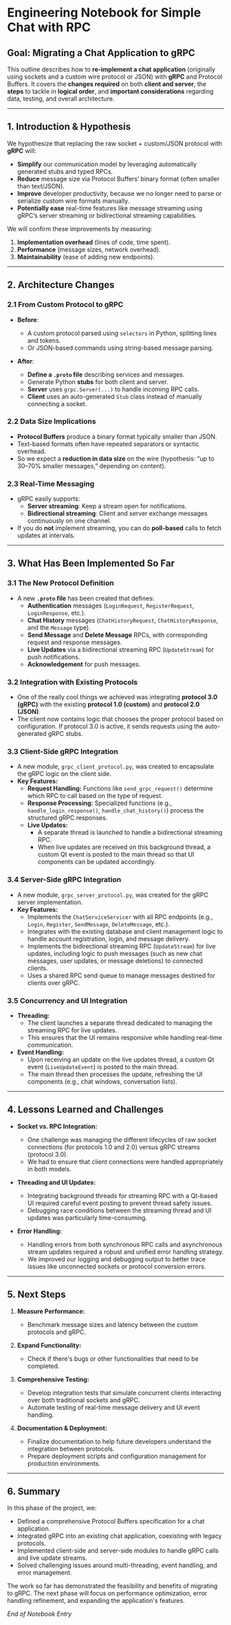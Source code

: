 # Engineering Notebook for Simple Chat with RPC

## Goal: Migrating a Chat Application to gRPC

This outline describes how to **re-implement a chat application** (originally using sockets and a custom wire protocol or JSON) with **gRPC** and Protocol Buffers. It covers the **changes required** on both **client and server**, the **steps** to tackle in **logical order**, and **important considerations** regarding data, testing, and overall architecture.

---

## 1. Introduction & Hypothesis

We hypothesize that replacing the raw socket + custom/JSON protocol with **gRPC** will:

- **Simplify** our communication model by leveraging automatically generated stubs and typed RPCs.
- **Reduce** message size via Protocol Buffers’ binary format (often smaller than text/JSON).
- **Improve** developer productivity, because we no longer need to parse or serialize custom wire formats manually.
- **Potentially ease** real-time features like message streaming using gRPC’s server streaming or bidirectional streaming capabilities.

We will confirm these improvements by measuring:

1. **Implementation overhead** (lines of code, time spent).
2. **Performance** (message sizes, network overhead).
3. **Maintainability** (ease of adding new endpoints).

---

## 2. Architecture Changes

### 2.1 From Custom Protocol to gRPC

- **Before**:  
  - A custom protocol parsed using `selectors` in Python, splitting lines and tokens.  
  - Or JSON-based commands using string-based message parsing.

- **After**:  
  - **Define a `.proto` file** describing services and messages.
  - Generate Python **stubs** for both client and server.
  - **Server** uses `grpc.Server(...)` to handle incoming RPC calls.
  - **Client** uses an auto-generated `Stub` class instead of manually connecting a socket.

### 2.2 Data Size Implications

- **Protocol Buffers** produce a binary format typically smaller than JSON.  
- Text-based formats often have repeated separators or syntactic overhead.  
- So we expect a **reduction in data size** on the wire (hypothesis: “up to 30–70% smaller messages,” depending on content).

### 2.3 Real-Time Messaging

- gRPC easily supports:
  - **Server streaming**: Keep a stream open for notifications.
  - **Bidirectional streaming**: Client and server exchange messages continuously on one channel.
- If you do **not** implement streaming, you can do **poll-based** calls to fetch updates at intervals.

---

## 3. What Has Been Implemented So Far

### 3.1 The New Protocol Definition

- A new **`.proto` file** has been created that defines:
  - **Authentication** messages (`LoginRequest`, `RegisterRequest`, `LoginResponse`, etc.).
  - **Chat History** messages (`ChatHistoryRequest`, `ChatHistoryResponse`, and the `Message` type).
  - **Send Message** and **Delete Message** RPCs, with corresponding request and response messages.
  - **Live Updates** via a bidirectional streaming RPC (`UpdateStream`) for push notifications.
  - **Acknowledgement** for push messages.

### 3.2 Integration with Existing Protocols

- One of the really cool things we achieved was integrating **protocol 3.0 (gRPC)** with the existing **protocol 1.0 (custom)** and **protocol 2.0 (JSON)**.
- The client now contains logic that chooses the proper protocol based on configuration. If protocol 3.0 is active, it sends requests using the auto-generated gRPC stubs.

### 3.3 Client-Side gRPC Integration

- A new module, `grpc_client_protocol.py`, was created to encapsulate the gRPC logic on the client side.
- **Key Features:**
  - **Request Handling:** Functions like `send_grpc_request()` determine which RPC to call based on the type of request.
  - **Response Processing:** Specialized functions (e.g., `handle_login_response()`, `handle_chat_history()`) process the structured gRPC responses.
  - **Live Updates:**  
    - A separate thread is launched to handle a bidirectional streaming RPC.  
    - When live updates are received on this background thread, a custom Qt event is posted to the main thread so that UI components can be updated accordingly.

### 3.4 Server-Side gRPC Integration

- A new module, `grpc_server_protocol.py`, was created for the gRPC server implementation.
- **Key Features:**
  - Implements the `ChatServiceServicer` with all RPC endpoints (e.g., `Login`, `Register`, `SendMessage`, `DeleteMessage`, etc.).
  - Integrates with the existing database and client management logic to handle account registration, login, and message delivery.
  - Implements the bidirectional streaming RPC (`UpdateStream`) for live updates, including logic to push messages (such as new chat messages, user updates, or message deletions) to connected clients.
  - Uses a shared RPC send queue to manage messages destined for clients over gRPC.

### 3.5 Concurrency and UI Integration

- **Threading:**  
  - The client launches a separate thread dedicated to managing the streaming RPC for live updates.
  - This ensures that the UI remains responsive while handling real-time communication.
- **Event Handling:**  
  - Upon receiving an update on the live updates thread, a custom Qt event (`LiveUpdateEvent`) is posted to the main thread.
  - The main thread then processes the update, refreshing the UI components (e.g., chat windows, conversation lists).

---

## 4. Lessons Learned and Challenges

- **Socket vs. RPC Integration:**  
  - One challenge was managing the different lifecycles of raw socket connections (for protocols 1.0 and 2.0) versus gRPC streams (protocol 3.0).  
  - We had to ensure that client connections were handled appropriately in both models.
  
- **Threading and UI Updates:**  
  - Integrating background threads for streaming RPC with a Qt-based UI required careful event posting to prevent thread safety issues.
  - Debugging race conditions between the streaming thread and UI updates was particularly time-consuming.

- **Error Handling:**  
  - Handling errors from both synchronous RPC calls and asynchronous stream updates required a robust and unified error handling strategy.
  - We improved our logging and debugging output to better trace issues like unconnected sockets or protocol conversion errors.

---

## 5. Next Steps

1. **Measure Performance:**  
   - Benchmark message sizes and latency between the custom protocols and gRPC.

2. **Expand Functionality:**  
   - Check if there's bugs or other functionalities that need to be completed.

3. **Comprehensive Testing:**  
   - Develop integration tests that simulate concurrent clients interacting over both traditional sockets and gRPC.
   - Automate testing of real-time message delivery and UI event handling.

4. **Documentation & Deployment:**  
   - Finalize documentation to help future developers understand the integration between protocols.
   - Prepare deployment scripts and configuration management for production environments.

---

## 6. Summary

In this phase of the project, we:
- Defined a comprehensive Protocol Buffers specification for a chat application.
- Integrated gRPC into an existing chat application, coexisting with legacy protocols.
- Implemented client-side and server-side modules to handle gRPC calls and live update streams.
- Solved challenging issues around multi-threading, event handling, and error management.

The work so far has demonstrated the feasibility and benefits of migrating to gRPC. The next phase will focus on performance optimization, error handling refinement, and expanding the application's features.

*End of Notebook Entry*
